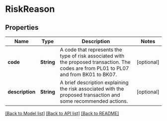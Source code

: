 # RiskReason

## Properties
Name | Type | Description | Notes
------------ | ------------- | ------------- | -------------
**code** | **String** | A code that represents the type of risk associated with the proposed transaction.  The codes are from PL01 to PL07 and from BK01 to BK07. | [optional] 
**description** | **String** | A brief description explaining the risk associated with the proposed transaction and some recommended actions. | [optional] 

[[Back to Model list]](../README.md#documentation-for-models) [[Back to API list]](../README.md#documentation-for-api-endpoints) [[Back to README]](../README.md)



